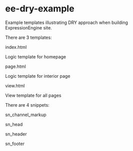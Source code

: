 ee-dry-example
==============

Example templates illustrating DRY approach when building ExpressionEngine site.

There are 3 templates:

index.html

Logic template for homepage

page.html

Logic template for interior page

view.html

View template for all pages

There are 4 snippets:

sn_channel_markup

sn_head

sn_header

sn_footer